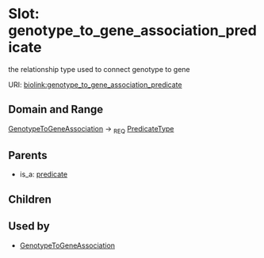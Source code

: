 
# Slot: genotype_to_gene_association_predicate


the relationship type used to connect genotype to gene

URI: [biolink:genotype_to_gene_association_predicate](https://w3id.org/biolink/vocab/genotype_to_gene_association_predicate)


## Domain and Range

[GenotypeToGeneAssociation](GenotypeToGeneAssociation.md) ->  <sub>REQ</sub>
 [PredicateType](types/PredicateType.md)

## Parents

 *  is_a: [predicate](predicate.md)

## Children


## Used by

 * [GenotypeToGeneAssociation](GenotypeToGeneAssociation.md)
